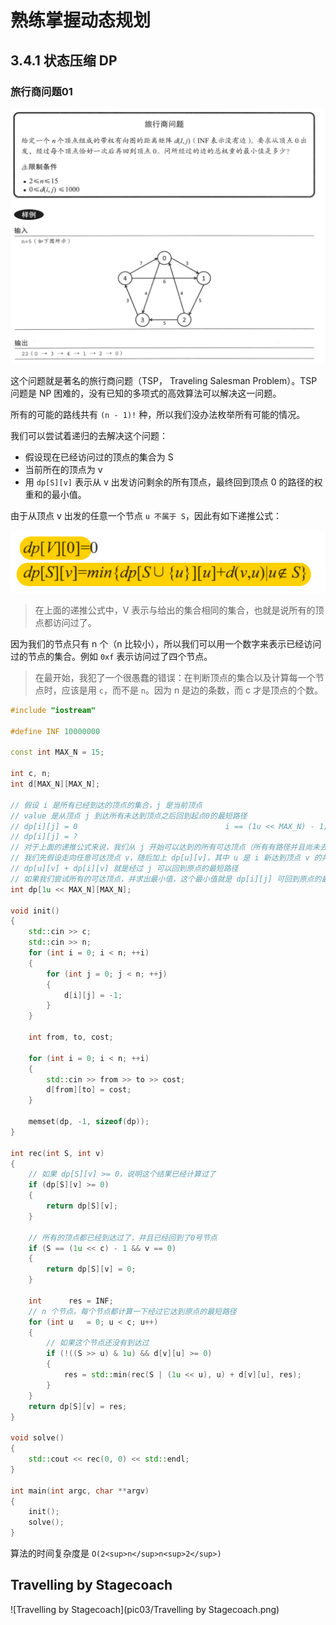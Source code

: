 # 熟练掌握动态规划

## 3.4.1 状态压缩 DP

### 旅行商问题01

![旅行商问题](pic03/旅行商问题.png)

这个问题就是著名的旅行商问题（TSP， Traveling Salesman Problem）。TSP 问题是 NP 困难的，没有已知的多项式的高效算法可以解决这一问题。

所有的可能的路线共有 `(n - 1)!` 种，所以我们没办法枚举所有可能的情况。

我们可以尝试着递归的去解决这个问题：

- 假设现在已经访问过的顶点的集合为 S
- 当前所在的顶点为 v
- 用 `dp[S][v]` 表示从 v 出发访问剩余的所有顶点，最终回到顶点 0 的路径的权重和的最小值。

由于从顶点 v 出发的任意一个节点 `u 不属于 S`，因此有如下递推公式：

![旅行商问题-递推公式](pic03/旅行商问题-递推公式.png)

>在上面的递推公式中，V 表示与给出的集合相同的集合，也就是说所有的顶点都访问过了。

因为我们的节点只有 n 个（n 比较小），所以我们可以用一个数字来表示已经访问过的节点的集合。例如 `0xf` 表示访问过了四个节点。

>在最开始，我犯了一个很愚蠢的错误：在判断顶点的集合以及计算每一个节点时，应该是用 `c`，而不是 `n`。因为 n 是边的条数，而 c 才是顶点的个数。

```cpp
#include "iostream"

#define INF 10000000

const int MAX_N = 15;

int c, n;
int d[MAX_N][MAX_N];

// 假设 i 是所有已经到达的顶点的集合，j 是当前顶点
// value 是从顶点 j 到达所有未达到顶点之后回到起点0的最短路径
// dp[i][j] = 0									i == (1u << MAX_N) - 1;
// dp[i][j] = ?
// 对于上面的递推公式来说，我们从 j 开始可以达到的所有可达顶点（所有有路径并且尚未去过的顶点）
// 我们先假设走向任意可达顶点 v，随后加上 dp[u][v]，其中 u 是 i 新达到顶点 v 的并集
// dp[u][v] + dp[i][v] 就是经过 j 可以回到原点的最短路径
// 如果我们尝试所有的可达顶点，并求出最小值，这个最小值就是 dp[i][j] 可回到原点的最小值。
int dp[1u << MAX_N][MAX_N];

void init()
{
	std::cin >> c;
	std::cin >> n;
	for (int i = 0; i < n; ++i)
	{
		for (int j = 0; j < n; ++j)
		{
			d[i][j] = -1;
		}
	}

	int from, to, cost;

	for (int i = 0; i < n; ++i)
	{
		std::cin >> from >> to >> cost;
		d[from][to] = cost;
	}

	memset(dp, -1, sizeof(dp));
}

int rec(int S, int v)
{
	// 如果 dp[S][v] >= 0，说明这个结果已经计算过了
	if (dp[S][v] >= 0)
	{
		return dp[S][v];
	}

	// 所有的顶点都已经到达过了，并且已经回到了0号节点
	if (S == (1u << c) - 1 && v == 0)
	{
		return dp[S][v] = 0;
	}

	int      res = INF;
	// n 个节点，每个节点都计算一下经过它达到原点的最短路径
	for (int u   = 0; u < c; u++)
	{
		// 如果这个节点还没有到达过
		if (!((S >> u) & 1u) && d[v][u] >= 0)
		{
			res = std::min(rec(S | (1u << u), u) + d[v][u], res);
		}
	}
	return dp[S][v] = res;
}

void solve()
{
	std::cout << rec(0, 0) << std::endl;
}

int main(int argc, char **argv)
{
	init();
	solve();
}
```

算法的时间复杂度是 `O(2<sup>n</sup>n<sup>2</sup>)`

## Travelling by Stagecoach

![Travelling by Stagecoach](pic03/Travelling by Stagecoach.png)


